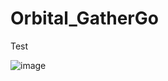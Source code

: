 # Orbital_GatherGo

Test 

![image](https://github.com/WinstonLeonard/Orbital_GatherGo/assets/64679685/caedf111-4ef8-4516-ae9b-7e0d8fdbed3d)

